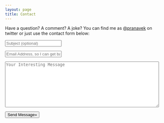 ```yaml
---
layout: page
title: Contact
---
```


<script>
function say_thanks(){
email = document.getElementsByName('_replyto')[0].value;
if(email === ''){email="Mr. X"}
alert("Thank you, "+email);
}
</script>
<p>Have a question? A comment? A joke? You can find me as <a href="http://twitter.com/pranavek">@pranavek</a> on twitter or just use the contact form below:</p>
<form action="https://formspree.io/hello@pranavek.com" method="POST" name="contactForm" onsubmit="say_thanks()">

<input type="hidden" name="_next" value="http://blog.pranavek.com">

<input id="subject" type="text" name="subject" placeholder="Subject (optional)" ><br>

<input id="email" type="email" name="_replyto" placeholder="Email Address, so I can get back to you" ><br>

<textarea required id="msg" name="message" style="min-width:100%;height:150px;" placeholder="Your Interesting Message" ></textarea>

<div class="center-text">

<button type="submit">Send Message&raquo;</button>

</div>

</form>
